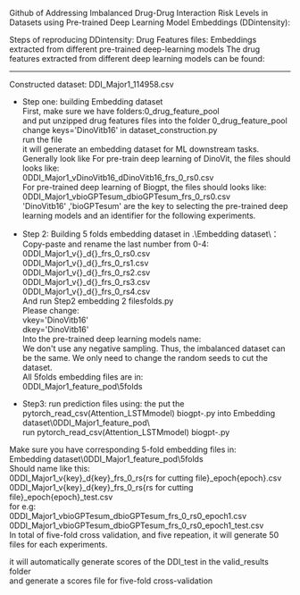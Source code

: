 Github of Addressing Imbalanced Drug-Drug Interaction Risk Levels in Datasets using Pre-trained Deep Learning Model Embeddings (DDintensity):

Steps of reproducing DDintensity:
Drug Features files:
Embeddings extracted from different pre-trained deep-learning models
The drug features extracted from different deep learning models can be found:
__________________
Constructed dataset:
DDI_Major1_114958.csv

* Step one:  building Embedding dataset  
First, make sure we have folders:0_drug_feature_pool  
and put unzipped drug features files into the folder 0_drug_feature_pool  
change 
keys='DinoVitb16' in dataset_construction.py  
run the file  
it will generate an embedding dataset for ML downstream tasks.  
Generally look like
For pre-train deep learning of DinoVit, the files should looks like:  
0DDI_Major1_vDinoVitb16_dDinoVitb16_frs_0_rs0.csv  
For pre-trained deep learning of Biogpt, the files should looks like:  
0DDI_Major1_vbioGPTesum_dbioGPTesum_frs_0_rs0.csv   
'DinoVitb16' ,'bioGPTesum' are the key to selecting the pre-trained deep learning models and an identifier for the following experiments.  

* Step 2: Building 5 folds embedding dataset
in .\Embedding dataset\：  
Copy-paste and rename the last number from 0-4:  
0DDI_Major1_v{}_d{}_frs_0_rs0.csv  
0DDI_Major1_v{}_d{}_frs_0_rs1.csv  
0DDI_Major1_v{}_d{}_frs_0_rs2.csv  
0DDI_Major1_v{}_d{}_frs_0_rs3.csv  
0DDI_Major1_v{}_d{}_frs_0_rs4.csv  
And run 
Step2 embedding 2 filesfolds.py  
Please change:  
vkey='DinoVitb16'  
dkey='DinoVitb16'  
Into the pre-trained deep learning models name:  
We don't use any negative sampling. Thus, the imbalanced dataset can be the same. We only need to change the random seeds to cut the dataset.  
All 5folds embedding files are in:  
0DDI_Major1_feature_pod\5folds  

* Step3: run prediction files using:
the put the pytorch_read_csv(Attention_LSTMmodel) biogpt-.py into 
Embedding dataset\0DDI_Major1_feature_pod\  
run pytorch_read_csv(Attention_LSTMmodel) biogpt-.py  

Make sure you have corresponding 5-fold embedding files in:  
Embedding dataset\0DDI_Major1_feature_pod\5folds   
Should name like this:    
0DDI_Major1_v{key}_d{key}_frs_0_rs{rs for cutting file}_epoch{epoch}.csv  
0DDI_Major1_v{key}_d{key}_frs_0_rs{rs for cutting file}_epoch{epoch}_test.csv  
for e.g:  
0DDI_Major1_vbioGPTesum_dbioGPTesum_frs_0_rs0_epoch1.csv  
0DDI_Major1_vbioGPTesum_dbioGPTesum_frs_0_rs0_epoch1_test.csv    
In total of five-fold cross validation, and five repeation, it will generate 50 files for each experiments.  


it will automatically generate scores of the DDI_test in the valid_results folder  
and generate a scores file for five-fold cross-validation  
